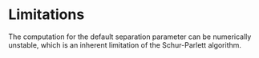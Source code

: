 # Limitations

The computation for the default separation parameter can be numerically unstable, which is an inherent limitation of the Schur-Parlett algorithm.
